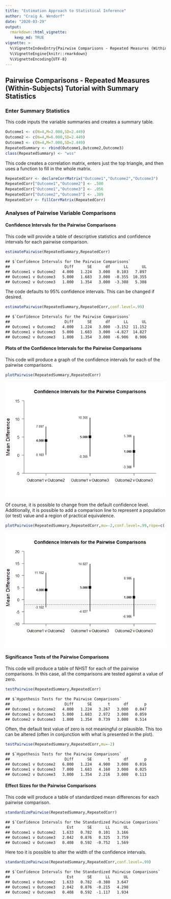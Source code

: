 ```yaml
---
title: "Estimation Approach to Statistical Inference"
author: "Craig A. Wendorf"
date: "2020-03-29"
output: 
  rmarkdown::html_vignette:
    keep_md: TRUE
vignette: >
  %\VignetteIndexEntry{Pairwise Comparisons - Repeated Measures (Within-Subjects) Tutorial with Summary Statistics}
  %\VignetteEngine{knitr::rmarkdown}
  %\VignetteEncoding{UTF-8}
---
```






## Pairwise Comparisons - Repeated Measures (Within-Subjects) Tutorial with Summary Statistics

### Enter Summary Statistics

This code inputs the variable summaries and creates a summary table.


```r
Outcome1 <- c(N=4,M=2.000,SD=2.449)
Outcome2 <- c(N=4,M=6.000,SD=2.449)
Outcome3 <- c(N=4,M=7.000,SD=2.449)
RepeatedSummary <- rbind(Outcome1,Outcome2,Outcome3)
class(RepeatedSummary) <- "wss"
```

This code creates a correlation matrix, enters just the top triangle, and then uses a function to fill in the whole matrix.


```r
RepeatedCorr <- declareCorrMatrix("Outcome1","Outcome2","Outcome3")
RepeatedCorr["Outcome1","Outcome2"] <- .500
RepeatedCorr["Outcome1","Outcome3"] <- .056
RepeatedCorr["Outcome2","Outcome3"] <- .389
RepeatedCorr <- fillCorrMatrix(RepeatedCorr)
```

### Analyses of Pairwise Variable Comparisons

#### Confidence Intervals for the Pairwise Comparisons

This code will provide a table of descriptive statistics and confidence intervals for each pairwise comparison.


```r
estimatePairwise(RepeatedSummary,RepeatedCorr)
```

```
## $`Confidence Intervals for the Pairwise Comparisons`
##                        Diff      SE      df      LL      UL
## Outcome1 v Outcome2   4.000   1.224   3.000   0.103   7.897
## Outcome1 v Outcome3   5.000   1.683   3.000  -0.355  10.355
## Outcome2 v Outcome3   1.000   1.354   3.000  -3.308   5.308
```

The code defaults to 95% confidence intervals. This can be changed if desired.


```r
estimatePairwise(RepeatedSummary,RepeatedCorr,conf.level=.99)
```

```
## $`Confidence Intervals for the Pairwise Comparisons`
##                        Diff      SE      df      LL      UL
## Outcome1 v Outcome2   4.000   1.224   3.000  -3.152  11.152
## Outcome1 v Outcome3   5.000   1.683   3.000  -4.827  14.827
## Outcome2 v Outcome3   1.000   1.354   3.000  -6.906   8.906
```

#### Plots of the Confidence Intervals for the Pairwise Comparisons

This code will produce a graph of the confidence intervals for each of the pairwise comparisons.


```r
plotPairwise(RepeatedSummary,RepeatedCorr)
```

![](figures/Repeated-PairwiseA-1.png)<!-- -->

Of course, it is possible to change from the default confidence level. Additionally, it is possible to add a comparison line to represent a population (or test) value and a region of practical equivalence.


```r
plotPairwise(RepeatedSummary,RepeatedCorr,mu=-2,conf.level=.99,rope=c(-4,0))
```

![](figures/Repeated-PairwiseB-1.png)<!-- -->

#### Significance Tests of the Pairwise Comparisons

This code will produce a table of NHST for each of the pairwise comparisons. In this case, all the comparisons are tested against a value of zero.


```r
testPairwise(RepeatedSummary,RepeatedCorr)
```

```
## $`Hypothesis Tests for the Pairwise Comparisons`
##                        Diff      SE       t      df       p
## Outcome1 v Outcome2   4.000   1.224   3.267   3.000   0.047
## Outcome1 v Outcome3   5.000   1.683   2.972   3.000   0.059
## Outcome2 v Outcome3   1.000   1.354   0.739   3.000   0.514
```

Often, the default test value of zero is not meaningful or plausible. This too can be altered (often in conjunction with what is presented in the plot).


```r
testPairwise(RepeatedSummary,RepeatedCorr,mu=-2)
```

```
## $`Hypothesis Tests for the Pairwise Comparisons`
##                        Diff      SE       t      df       p
## Outcome1 v Outcome2   6.000   1.224   4.900   3.000   0.016
## Outcome1 v Outcome3   7.000   1.683   4.160   3.000   0.025
## Outcome2 v Outcome3   3.000   1.354   2.216   3.000   0.113
```

#### Effect Sizes for the Pairwise Comparisons

This code will produce a table of standardized mean differences for each pairwise comparison. 


```r
standardizePairwise(RepeatedSummary,RepeatedCorr)
```

```
## $`Confidence Intervals for the Standardized Pairwise Comparisons`
##                         Est      SE      LL      UL
## Outcome1 v Outcome2   1.633   0.782   0.101   3.166
## Outcome1 v Outcome3   2.042   0.876   0.325   3.759
## Outcome2 v Outcome3   0.408   0.592  -0.752   1.569
```

Here too it is possible to alter the width of the confidence intervals.


```r
standardizePairwise(RepeatedSummary,RepeatedCorr,conf.level=.99)
```

```
## $`Confidence Intervals for the Standardized Pairwise Comparisons`
##                         Est      SE      LL      UL
## Outcome1 v Outcome2   1.633   0.782  -0.380   3.647
## Outcome1 v Outcome3   2.042   0.876  -0.215   4.298
## Outcome2 v Outcome3   0.408   0.592  -1.117   1.934
```
